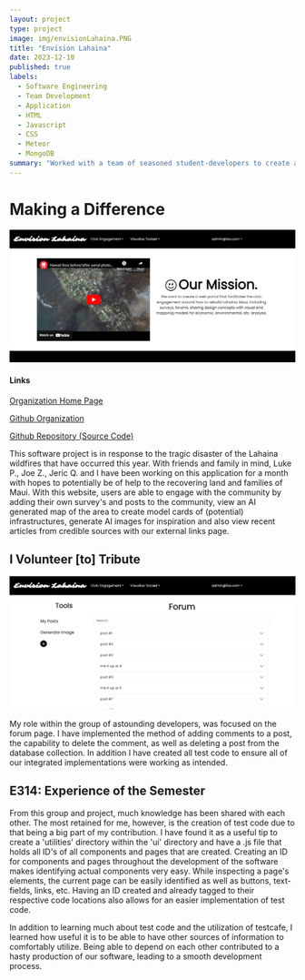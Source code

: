 ```yaml
---
layout: project
type: project
image: img/envisionLahaina.PNG
title: "Envision Lahaina"
date: 2023-12-10
published: true
labels:
  - Software Engineering
  - Team Development
  - Application
  - HTML
  - Javascript
  - CSS
  - Meteor
  - MongoDB
summary: "Worked with a team of seasoned student-developers to create a web-application in support of the recovery from the Lahaina wildfire."
---
```


# Making a Difference

<div class="justify-content-center">
    <img src="../img/Envision-Lahaina-Landing-Page.png" alt="Landing Page" width="600" />
</div>

#### Links
<a href="https://envision-lahaina.github.io/envision-lahaina-/">Organization Home Page</a>

<a href="https://github.com/envision-lahaina/">Github Organization</a>

<a href="https://github.com/envision-lahaina/envision-lahaina-app/">Github Repository (Source Code)</a>

This software project is in response to the tragic disaster of the Lahaina wildfires that have occurred this year. With friends and family in mind, Luke P., Joe Z., Jeric Q. and I have been working on this application for a month with hopes to potentially be of help to the recovering land and families of Maui. With this website, users are able to engage with the community by adding their own survey's and posts to the community, view an AI generated map of the area to create model cards of (potential) infrastructures, generate AI images for inspiration and also view recent articles from credible sources with our external links page.

## I Volunteer [to] Tribute

<div class="justify-content-center">
    <img src="../img/Envision-Lahaina-Forum-Page.png" alt="Forum Page" width="600" />
</div>

My role within the group of astounding developers, was focused on the forum page. I have implemented the method of adding comments to a post, the capability to delete the comment, as well as deleting a post from the database collection. In addition I have created all test code to ensure all of our integrated implementations were working as intended.

## E314: Experience of the Semester

From this group and project, much knowledge has been shared with each other. The most retained for me, however, is the creation of test code due to that being a big part of my contribution. I have found it as a useful tip to create a 'utilities' directory within the 'ui' directory and have a .js file that holds all ID's of all components and pages that are created. Creating an ID for components and pages throughout the development of the software makes identifying actual components very easy. While inspecting a page's elements, the current page can be easily identified as well as buttons, text-fields, links, etc. Having an ID created and already tagged to their respective code locations also allows for an easier implementation of test code. 

In addition to learning much about test code and the utilization of testcafe, I learned how useful it is to be able to have other sources of information to comfortably utilize. Being able to depend on each other contributed to a hasty production of our software, leading to a smooth development process.